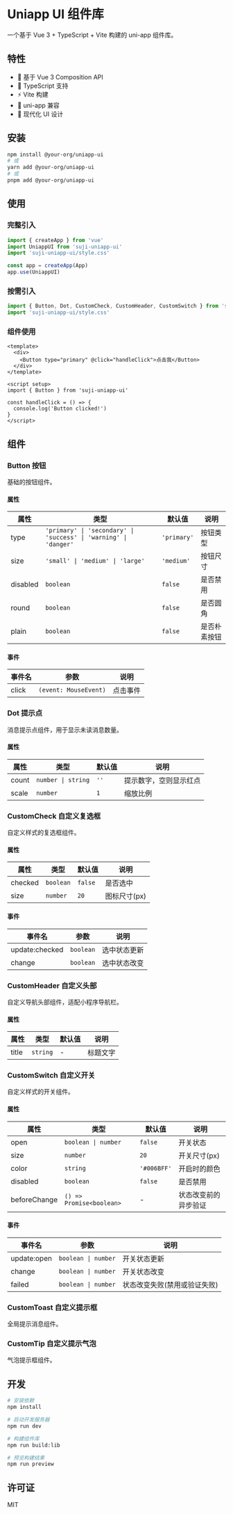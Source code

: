 # Uniapp UI 组件库

一个基于 Vue 3 + TypeScript + Vite 构建的 uni-app 组件库。

## 特性

- 🚀 基于 Vue 3 Composition API
- 💪 TypeScript 支持
- ⚡️ Vite 构建
- 📱 uni-app 兼容
- 🎨 现代化 UI 设计

## 安装

```bash
npm install @your-org/uniapp-ui
# 或
yarn add @your-org/uniapp-ui
# 或
pnpm add @your-org/uniapp-ui
```

## 使用

### 完整引入

```typescript
import { createApp } from 'vue'
import UniappUI from 'suji-uniapp-ui'
import 'suji-uniapp-ui/style.css'

const app = createApp(App)
app.use(UniappUI)
```

### 按需引入

```typescript
import { Button, Dot, CustomCheck, CustomHeader, CustomSwitch } from 'suji-uniapp-ui'
import 'suji-uniapp-ui/style.css'
```

### 组件使用

```vue
<template>
  <div>
    <Button type="primary" @click="handleClick">点击我</Button>
  </div>
</template>

<script setup>
import { Button } from 'suji-uniapp-ui'

const handleClick = () => {
  console.log('Button clicked!')
}
</script>
```

## 组件

### Button 按钮

基础的按钮组件。

#### 属性

| 属性 | 类型 | 默认值 | 说明 |
|------|------|--------|------|
| type | `'primary' \| 'secondary' \| 'success' \| 'warning' \| 'danger'` | `'primary'` | 按钮类型 |
| size | `'small' \| 'medium' \| 'large'` | `'medium'` | 按钮尺寸 |
| disabled | `boolean` | `false` | 是否禁用 |
| round | `boolean` | `false` | 是否圆角 |
| plain | `boolean` | `false` | 是否朴素按钮 |

#### 事件

| 事件名 | 参数 | 说明 |
|-------|------|------|
| click | `(event: MouseEvent)` | 点击事件 |

### Dot 提示点

消息提示点组件，用于显示未读消息数量。

#### 属性

| 属性 | 类型 | 默认值 | 说明 |
|------|------|--------|------|
| count | `number \| string` | `''` | 提示数字，空则显示红点 |
| scale | `number` | `1` | 缩放比例 |

### CustomCheck 自定义复选框

自定义样式的复选框组件。

#### 属性

| 属性 | 类型 | 默认值 | 说明 |
|------|------|--------|------|
| checked | `boolean` | `false` | 是否选中 |
| size | `number` | `20` | 图标尺寸(px) |

#### 事件

| 事件名 | 参数 | 说明 |
|-------|------|------|
| update:checked | `boolean` | 选中状态更新 |
| change | `boolean` | 选中状态改变 |

### CustomHeader 自定义头部

自定义导航头部组件，适配小程序导航栏。

#### 属性

| 属性 | 类型 | 默认值 | 说明 |
|------|------|--------|------|
| title | `string` | - | 标题文字 |

### CustomSwitch 自定义开关

自定义样式的开关组件。

#### 属性

| 属性 | 类型 | 默认值 | 说明 |
|------|------|--------|------|
| open | `boolean \| number` | `false` | 开关状态 |
| size | `number` | `20` | 开关尺寸(px) |
| color | `string` | `'#006BFF'` | 开启时的颜色 |
| disabled | `boolean` | `false` | 是否禁用 |
| beforeChange | `() => Promise<boolean>` | - | 状态改变前的异步验证 |

#### 事件

| 事件名 | 参数 | 说明 |
|-------|------|------|
| update:open | `boolean \| number` | 开关状态更新 |
| change | `boolean \| number` | 开关状态改变 |
| failed | `boolean \| number` | 状态改变失败(禁用或验证失败) |

### CustomToast 自定义提示框

全局提示消息组件。

### CustomTip 自定义提示气泡

气泡提示框组件。

## 开发

```bash
# 安装依赖
npm install

# 启动开发服务器
npm run dev

# 构建组件库
npm run build:lib

# 预览构建结果
npm run preview
```

## 许可证

MIT
